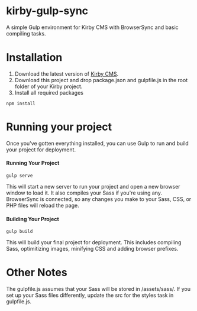# kirby-gulp-sync
A simple Gulp environment for Kirby CMS with BrowserSync and basic compiling tasks.

# Installation
1. Download the latest version of [Kirby CMS](https://getkirby.com/downloads).
2. Download this project and drop package.json and gulpfile.js in the root folder of your Kirby project.
3. Install all required packages
```
npm install
```

# Running your project
Once you've gotten everything installed, you can use Gulp to run and build your project for deployment.

#### Running Your Project
```
gulp serve
```
This will start a new server to run your project and open a new browser window to load it. It also compiles your Sass if you're using any. BrowserSync is connected, so any changes you make to your Sass, CSS, or PHP files will reload the page.

#### Building Your Project
```
gulp build
```
This will build your final project for deployment. This includes compiling Sass, optimitizing images, minifying CSS and adding browser prefixes.

# Other Notes
The gulpfile.js assumes that your Sass will be stored in /assets/sass/. If you set up your Sass files differently, update the src for the styles task in gulpfile.js.
